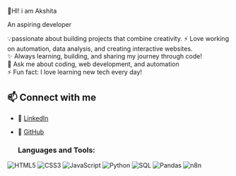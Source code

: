 👋HI! i am Akshita


An aspiring developer

💡passionate about building projects that combine creativity.
⚡ Love working on automation, data analysis, and creating interactive websites.  
✨ Always learning, building, and sharing my journey through code!  
💬 Ask me about coding, web development, and automation  
⚡ Fun fact: I love learning new tech every day! 


## 📫 Connect with me
- 💼 [LinkedIn](www.linkedin.com/in/akshita-shrivastava-15a00030b)  
- 🐙 [GitHub](https://github.com/Akshita005)

  ### Languages and Tools:
![HTML5](https://img.shields.io/badge/html5-%23E34F26.svg?style=for-the-badge&logo=html5&logoColor=white)
![CSS3](https://img.shields.io/badge/css3-%231572B6.svg?style=for-the-badge&logo=css3&logoColor=white)
![JavaScript](https://img.shields.io/badge/javascript-%23323330.svg?style=for-the-badge&logo=javascript&logoColor=%23F7DF1E)
![Python](https://img.shields.io/badge/python-%233776AB.svg?style=for-the-badge&logo=python&logoColor=white)
![SQL](https://img.shields.io/badge/sql-%2300758F.svg?style=for-the-badge&logo=database&logoColor=white)
![Pandas](https://img.shields.io/badge/pandas-%23150458.svg?style=for-the-badge&logo=pandas&logoColor=white)
![n8n](https://img.shields.io/badge/n8n-%23F05A28.svg?style=for-the-badge&logo=n8n&logoColor=white)
